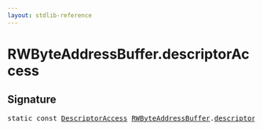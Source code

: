 ```yaml
---
layout: stdlib-reference
---
```


# RWByteAddressBuffer.descriptorAccess

## Signature
<pre>
<span class='code_keyword'>static</span> <span class='code_keyword'>const</span> <a href="/stdlib-reference/types/descriptoraccess-0a/index" class="code_type">DescriptorAccess</a> <a href="/stdlib-reference/types/rwbyteaddressbuffer-0126d/index" class="code_type">RWByteAddressBuffer</a>.<a href="/stdlib-reference/types/rwbyteaddressbuffer-0126d/descriptoraccess-a" class="code_var">descriptorAccess</a> = DescriptorAccess\.ReadWrite;
</pre>

